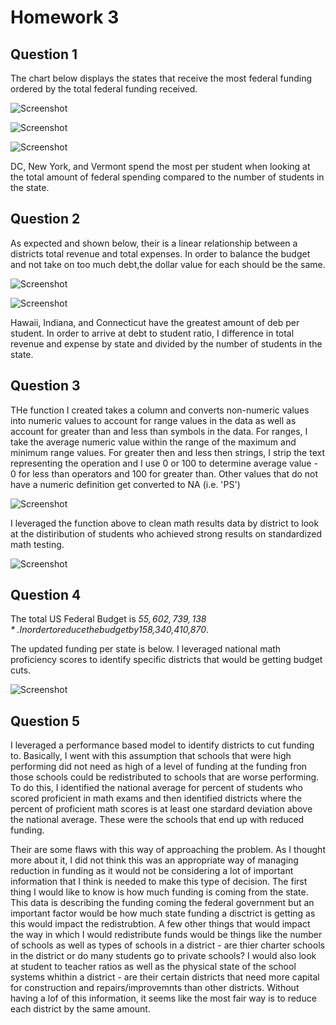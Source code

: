 # Homework 3

## Question 1

The chart below displays the states that receive the most federal funding ordered by the total federal funding received.


![Screenshot](state_funding.png)

![Screenshot](state_funding_chart.png)

![Screenshot](funding_per_student.png)

DC, New York, and Vermont spend the most per student when looking at the total amount of federal spending compared to the number of students in the state.

## Question 2

As expected and shown below, their is a linear relationship between a districts total revenue and total expenses. In order to balance the budget and not take on too much debt,the dollar value for each should be the same.

![Screenshot](revenue_vs_expense.png)

![Screenshot](debt_per_student.png)

Hawaii, Indiana, and Connecticut have the greatest amount of deb per student. In order to arrive at debt to student ratio, I difference in total revenue and expense by state and divided by the number of students in the state.

## Question 3

THe function I created takes a column and converts non-numeric values into numeric values to account for range values in the data as well as account for greater than and less than symbols in the data. For ranges, I take the average numeric value within the range of the maximum and minimum range values. For greater then and less then strings, I strip the text representing the operation and I use 0 or 100 to determine average value - 0 for less than operators and 100 for greater than. Other values that do not have a numeric definition get converted to NA (i.e. 'PS')

![Screenshot](function.png)

I leveraged the function above to clean math results data by district to look at the distiribution of students who achieved strong results on standardized math testing.


![Screenshot](math_profiency.png)


## Question 4

The total US Federal Budget is *$55,602,739,138*.
In order to reduce the budget by 15%, the US would need to reduce the budget by *$8,340,410,870*.

The updated funding per state is below. I leveraged national math proficiency scores to identify specific districts that would be getting budget cuts. 

![Screenshot](districs_budget_decrease.png)


## Question 5

I leveraged a performance based model to identify districts to cut funding to. Basically, I went with this assumption that schools that were high performing did not need as high of a level of funding at the funding fron those schools could be redistributed to schools that are worse performing. To do this, I identified the national average for percent of students who scored proficient in math exams and then identified districts where the percent of proficient math scores is at least one stardard deviation above the national average. These were the schools that end up with reduced funding. 

Their are some flaws with this way of approaching the problem. As I thought more about it, I did not think this was an appropriate way of managing reduction in funding as it would not be considering a lot of important information that I think is needed to make this type of decision. The first thing I would like to know is how much funding is coming from the state. This data is describing the funding coming the federal government but an important factor would be how much state funding a disctrict is getting as this would impact the redistrubtion. A few other things that would impact the way in which I would redistribute funds would be things like the number of schools as well as types of schools in a district - are thier charter schools in the district or do many students go to private schools? I would also look at student to teacher ratios as well as the physical state of the school systems whithin a district - are their certain districts that need more capital for construction and repairs/improvemnts than other districts. Without having a lof of this information, it seems like the most fair way is to reduce each district by the same amount.

